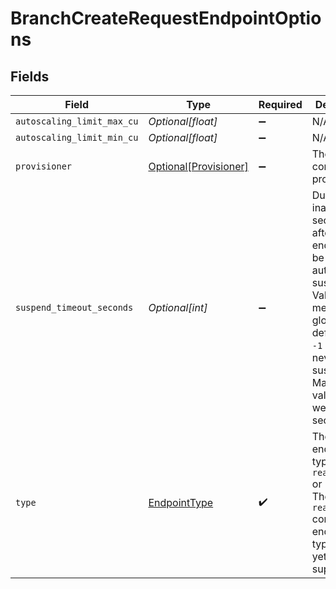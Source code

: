 # BranchCreateRequestEndpointOptions


## Fields

| Field                                                                                                                                                                                      | Type                                                                                                                                                                                       | Required                                                                                                                                                                                   | Description                                                                                                                                                                                |
| ------------------------------------------------------------------------------------------------------------------------------------------------------------------------------------------ | ------------------------------------------------------------------------------------------------------------------------------------------------------------------------------------------ | ------------------------------------------------------------------------------------------------------------------------------------------------------------------------------------------ | ------------------------------------------------------------------------------------------------------------------------------------------------------------------------------------------ |
| `autoscaling_limit_max_cu`                                                                                                                                                                 | *Optional[float]*                                                                                                                                                                          | :heavy_minus_sign:                                                                                                                                                                         | N/A                                                                                                                                                                                        |
| `autoscaling_limit_min_cu`                                                                                                                                                                 | *Optional[float]*                                                                                                                                                                          | :heavy_minus_sign:                                                                                                                                                                         | N/A                                                                                                                                                                                        |
| `provisioner`                                                                                                                                                                              | [Optional[Provisioner]](../../models/shared/provisioner.md)                                                                                                                                | :heavy_minus_sign:                                                                                                                                                                         | The Neon compute provisioner.<br/>                                                                                                                                                         |
| `suspend_timeout_seconds`                                                                                                                                                                  | *Optional[int]*                                                                                                                                                                            | :heavy_minus_sign:                                                                                                                                                                         | Duration of inactivity in seconds after which endpoint will be<br/>automatically suspended. Value `0` means use global default,<br/>`-1` means never suspend. Maximum value is 1 week in seconds.<br/> |
| `type`                                                                                                                                                                                     | [EndpointType](../../models/shared/endpointtype.md)                                                                                                                                        | :heavy_check_mark:                                                                                                                                                                         | The compute endpoint type. Either `read_write` or `read_only`.<br/>The `read_only` compute endpoint type is not yet supported.<br/>                                                        |